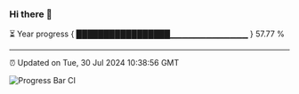 ### Hi there 👋

⏳ Year progress { █████████████████▁▁▁▁▁▁▁▁▁▁▁▁▁ } 57.77 %

---

⏰ Updated on Tue, 30 Jul 2024 10:38:56 GMT

![Progress Bar CI](https://github.com/IshwaranRudhara/GIT-ACTION/workflows/Progress%20Bar%20CI/badge.svg)
